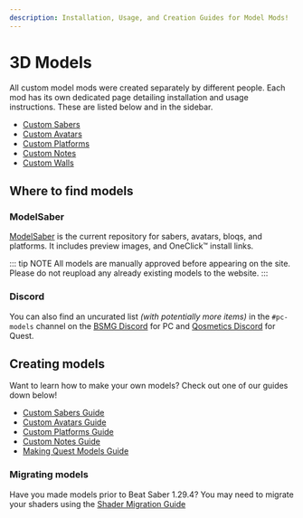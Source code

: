 ```yaml
---
description: Installation, Usage, and Creation Guides for Model Mods!
---
```


# 3D Models
All custom model mods were created separately by different people. Each mod has its own dedicated page detailing
installation and usage instructions. These are listed below and in the sidebar.

* [Custom Sabers](./custom-sabers.md)
* [Custom Avatars](./custom-avatars.md)
* [Custom Platforms](./custom-platforms.md)
* [Custom Notes](./custom-notes.md)
* [Custom Walls](./custom-walls.md)

## Where to find models

### ModelSaber
[ModelSaber](https://modelsaber.com/) is the current repository for sabers, avatars, bloqs, and platforms.
It includes preview images, and OneClick&trade; install links.

::: tip NOTE
All models are manually approved before appearing on the site.
Please do not reupload any already existing models to the website.
:::

### Discord
You can also find an uncurated list _(with potentially more items)_ in the `#pc-models` channel on the
[BSMG Discord](https://discord.gg/beatsabermods) for PC and [Qosmetics Discord](https://discord.gg/qosmetics) for Quest.

## Creating models
Want to learn how to make your own models? Check out one of our guides down below!

* [Custom Sabers Guide](./sabers-guide.md)
* [Custom Avatars Guide](./avatars-guide.md)
* [Custom Platforms Guide](./platforms-guide.md)
* [Custom Notes Guide](./notes-guide.md)
* [Making Quest Models Guide](https://github.com/RedBrumbler/Qosmetics/wiki)

### Migrating models
Have you made models prior to Beat Saber 1.29.4? You may need to migrate your shaders using the [Shader Migration Guide](./shader-migration.md)
